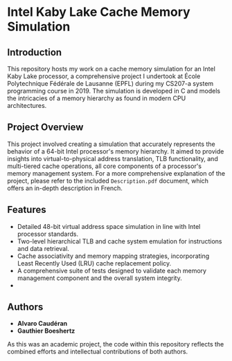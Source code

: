 # Intel Kaby Lake Cache Memory Simulation

## Introduction
This repository hosts my work on a cache memory simulation for an Intel Kaby Lake processor, a comprehensive project I undertook at École Polytechnique Fédérale de Lausanne (EPFL) during my CS207-a system programming course in 2019. The simulation is developed in C and models the intricacies of a memory hierarchy as found in modern CPU architectures.

## Project Overview
This project involved creating a simulation that accurately represents the behavior of a 64-bit Intel processor's memory hierarchy. It aimed to provide insights into virtual-to-physical address translation, TLB functionality, and multi-tiered cache operations, all core components of a processor's memory management system. For a more comprehensive explanation of the project, please refer to the included `Description.pdf` document, which offers an in-depth description in French.

## Features
- Detailed 48-bit virtual address space simulation in line with Intel processor standards.
- Two-level hierarchical TLB and cache system emulation for instructions and data retrieval.
- Cache associativity and memory mapping strategies, incorporating Least Recently Used (LRU) cache replacement policy.
- A comprehensive suite of tests designed to validate each memory management component and the overall system integrity.
- 
## Authors
- **Alvaro Caudéran**
- **Gauthier Boeshertz**

As this was an academic project, the code within this repository reflects the combined efforts and intellectual contributions of both authors.


